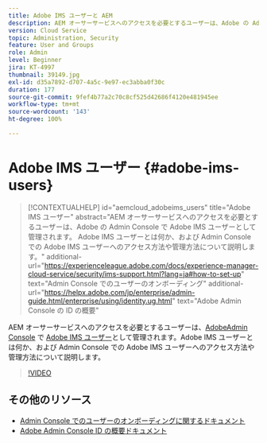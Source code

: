 ```yaml
---
title: Adobe IMS ユーザーと AEM
description: AEM オーサーサービスへのアクセスを必要とするユーザーは、Adobe の Admin Console で Adobe IMS ユーザーとして管理されます。 Adobe IMS ユーザーとは何か、および Admin Console での Adobe IMS ユーザーへのアクセス方法や管理方法について説明します。
version: Cloud Service
topic: Administration, Security
feature: User and Groups
role: Admin
level: Beginner
jira: KT-4997
thumbnail: 39149.jpg
exl-id: d35a7892-d707-4a5c-9e97-ec3abba0f30c
duration: 177
source-git-commit: 9fef4b77a2c70c8cf525d42686f4120e481945ee
workflow-type: tm+mt
source-wordcount: '143'
ht-degree: 100%

---
```


# Adobe IMS ユーザー {#adobe-ims-users}

>[!CONTEXTUALHELP]
>id="aemcloud_adobeims_users"
>title="Adobe IMS ユーザー"
>abstract="AEM オーサーサービスへのアクセスを必要とするユーザーは、Adobe の Admin Console で Adobe IMS ユーザーとして管理されます。 Adobe IMS ユーザーとは何か、および Admin Console での Adobe IMS ユーザーへのアクセス方法や管理方法について説明します。"
>additional-url="https://experienceleague.adobe.com/docs/experience-manager-cloud-service/security/ims-support.html?lang=ja#how-to-set-up" text="Admin Console でのユーザーのオンボーディング"
>additional-url="https://helpx.adobe.com/jp/enterprise/admin-guide.html/enterprise/using/identity.ug.html" text="Adobe Admin Console の ID の概要"

AEM オーサーサービスへのアクセスを必要とするユーザーは、[AdobeAdmin Console](https://adminconsole.adobe.com) で [Adobe IMS ユーザー](https://helpx.adobe.com/jp/enterprise/using/set-up-identity.html)として管理されます。Adobe IMS ユーザーとは何か、および Admin Console での Adobe IMS ユーザーへのアクセス方法や管理方法について説明します。

>[!VIDEO](https://video.tv.adobe.com/v/39149?quality=12&learn=on)

## その他のリソース

+ [Admin Console でのユーザーのオンボーディングに関するドキュメント](https://experienceleague.adobe.com/docs/experience-manager-cloud-service/security/ims-support.html#onboarding-users-in-admin-console?lang=ja)
+ [Adobe Admin Console ID の概要ドキュメント](https://helpx.adobe.com/jp/enterprise/using/identity.html)
